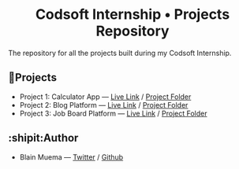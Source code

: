 <div align="center">
  
# Codsoft Internship &#x2022; Projects Repository

</div>

The repository for all the projects built during my Codsoft Internship.

## 🔣Projects

- Project 1: Calculator App &mdash; [Live Link](https://codsoft-calculator-blain.vercel.app/) / [Project Folder](https://github.com/octocatblain/codsoft/tree/main/calculator)
- Project 2: Blog Platform &mdash; [Live Link](blog-platform-blain.vercel.app) / [Project Folder](https://github.com/octocatblain/codsoft/blog-platform)
- Project 3: Job Board Platform &mdash; [Live Link](jobsearch-blain.vercel.app) / [Project Folder](https://github.com/octocatblain/codsoft/jobsearch)

## :shipit:Author

- Blain Muema &mdash; [Twitter](https://twitter.com/octocatblain) / [Github](https://github.com/octocatblain)
